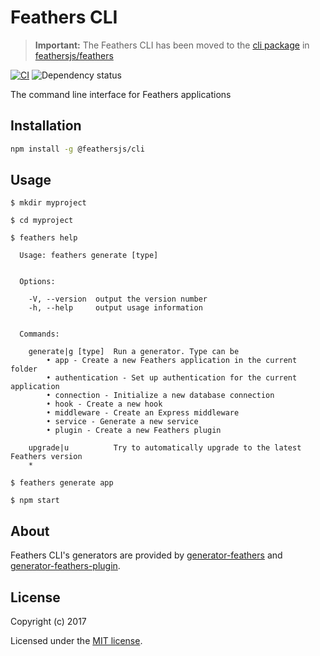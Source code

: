 # Feathers CLI

> __Important:__ The Feathers CLI has been moved to the [cli package](https://github.com/feathersjs/feathers/tree/dove/packages/cli) in [feathersjs/feathers](https://github.com/feathersjs/feathers )

[![CI](https://github.com/feathersjs/cli/workflows/CI/badge.svg)](https://github.com/feathersjs/cli/actions?query=workflow%3ACI) ![Dependency status](https://david-dm.org/feathersjs/cli.svg)

The command line interface for Feathers applications

## Installation

```bash
npm install -g @feathersjs/cli
```

## Usage

```
$ mkdir myproject

$ cd myproject

$ feathers help

  Usage: feathers generate [type]


  Options:

    -V, --version  output the version number
    -h, --help     output usage information


  Commands:

    generate|g [type]  Run a generator. Type can be
    	• app - Create a new Feathers application in the current folder
    	• authentication - Set up authentication for the current application
    	• connection - Initialize a new database connection
    	• hook - Create a new hook
    	• middleware - Create an Express middleware
    	• service - Generate a new service
    	• plugin - Create a new Feathers plugin

    upgrade|u          Try to automatically upgrade to the latest Feathers version
    *

$ feathers generate app

$ npm start
```

## About

Feathers CLI's generators are provided by [generator-feathers](https://github.com/feathersjs/generator-feathers) and [generator-feathers-plugin](https://github.com/feathersjs/generator-feathers-plugin).

## License

Copyright (c) 2017

Licensed under the [MIT license](LICENSE).
